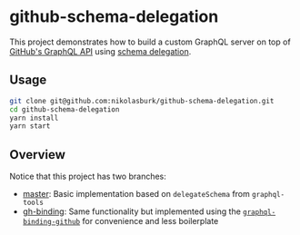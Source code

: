 # github-schema-delegation

This project demonstrates how to build a custom GraphQL server on top of [GitHub's GraphQL API](https://developer.github.com/v4/) using [schema delegation](https://medium.com/@graphcool/graphql-schema-stitching-explained-schema-delegation-4c6caf468405).

## Usage

```sh
git clone git@github.com:nikolasburk/github-schema-delegation.git
cd github-schema-delegation
yarn install
yarn start
```

## Overview

Notice that this project has two branches:

- [master](https://github.com/nikolasburk/github-schema-delegation): Basic implementation based on `delegateSchema` from `graphql-tools`
- [gh-binding](https://github.com/nikolasburk/github-schema-delegation/tree/gh-binding): Same functionality but implemented using the [`graphql-binding-github`](https://github.com/graphcool/graphql-binding-github) for convenience and less boilerplate
